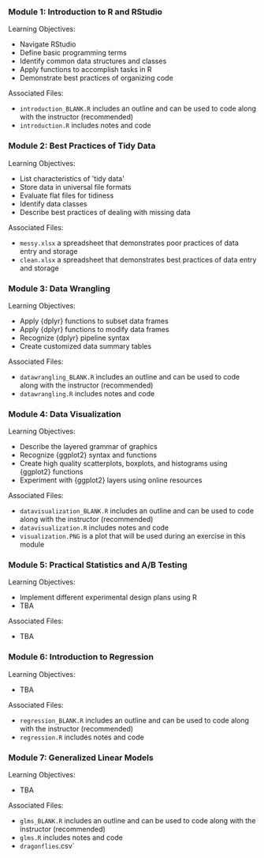 ### Module 1: Introduction to R and RStudio  
Learning Objectives:  
- Navigate RStudio  
- Define basic programming terms  
- Identify common data structures and classes  
- Apply functions to accomplish tasks in R  
- Demonstrate best practices of organizing code  

Associated Files:  
- `introduction_BLANK.R` includes an outline and can be used to code along with the instructor (recommended)  
- `introduction.R` includes notes and code  

### Module 2: Best Practices of Tidy Data  
Learning Objectives:  
- List characteristics of 'tidy data'  
- Store data in universal file formats  
- Evaluate flat files for tidiness  
- Identify data classes  
- Describe best practices of dealing with missing data  

Associated Files:  
- `messy.xlsx` a spreadsheet that demonstrates poor practices of data entry and storage
- `clean.xlsx` a spreadsheet that demonstrates best practices of data entry and storage

### Module 3: Data Wrangling  
Learning Objectives:  
- Apply {dplyr} functions to subset data frames  
- Apply {dplyr} functions to modify data frames  
- Recognize {dplyr} pipeline syntax  
- Create customized data summary tables  

Associated Files:  
- `datawrangling_BLANK.R` includes an outline and can be used to code along with the instructor (recommended)  
- `datawrangling.R` includes notes and code  

### Module 4: Data Visualization  
Learning Objectives:  
- Describe the layered grammar of graphics  
- Recognize {ggplot2} syntax and functions  
- Create high quality scatterplots, boxplots, and histograms using {ggplot2} functions  
- Experiment with {ggplot2} layers using online resources  

Associated Files:  
- `datavisualization_BLANK.R` includes an outline and can be used to code along with the instructor (recommended)  
- `datavisualization.R` includes notes and code  
- `visualization.PNG` is a plot that will be used during an exercise in this module  

### Module 5: Practical Statistics and A/B Testing  
Learning Objectives:  
- Implement different experimental design plans using R  
- TBA  

Associated Files:  
- TBA  

### Module 6: Introduction to Regression  
Learning Objectives:  
- TBA  

Associated Files:  
- `regression_BLANK.R` includes an outline and can be used to code along with the instructor (recommended)  
- `regression.R` includes notes and code  

### Module 7: Generalized Linear Models  
Learning Objectives:  
- TBA  

Associated Files:  
- `glms_BLANK.R` includes an outline and can be used to code along with the instructor (recommended)  
- `glms.R` includes notes and code  
- `dragonflies`.csv` 
